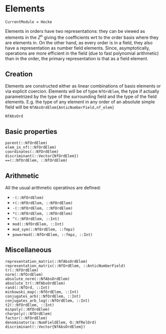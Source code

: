 # Elements
```@meta
CurrentModule = Hecke
```


Elements in orders have two representations: they can be viewed as
elements in the $Z^n$ giving the coefficients wrt to the order basis
where they are elements in. On the other hand, as every order is
in a field, they also have a representation as number field elements.
Since, asymptotically, operations are more efficient in the
field (due to fast polynomial arithmetic) than in the order, the primary
representation is that as a field element.

## Creation

Elements are constructed either as linear combinations of basis elements
or via explicit coercion. Elements will be of type `NfOrdElem`,
the type if actually parametrized by the type of the surrounding field and
the type of the field elements. E.g. the type of any element in any
order of an absolute simple field will be
`NfAbsOrdElem{AnticNumberField,nf_elem}`


```@docs
NfAbsOrd
```

## Basic properties

```@docs
parent(::NfOrdElem)
elem_in_nf(::NfOrdElem)
coordinates(::NfOrdElem)
discriminant(::Vector{NfOrdElem})
==(::NfOrdElem, ::NfOrdElem)
```

## Arithmetic

All the usual arithmetic operatinos are defined:

- `-(::NfOrdElem)`
- `+(::NfOrdElem, ::NfOrdElem)`
- `-(::NfOrdElem, ::NfOrdElem)`
- `*(::NfOrdElem, ::NfOrdElem)`
- `^(::NfOrdElem, ::Int)`
- `mod(::NfOrdElem, ::Int)`
- `mod_sym(::NfOrdElem, ::fmpz)`
- `powermod(::NfOrdElem, ::fmpz, ::Int)`

## Miscellaneous

```@docs
representation_matrix(::NfAbsOrdElem)
representation_matrix(::NfOrdElem, ::AnticNumberField)
tr(::NfOrdElem)
norm(::NfOrdElem)
absolute_norm(::NfAbsOrdElem)
absolute_tr(::NfAbsOrdElem)
rand(::NfOrd, ::Int)
minkowski_map(::NfOrdElem, ::Int)
conjugates_arb(::NfOrdElem, ::Int)
conjugates_arb_log(::NfOrdElem, ::Int)
t2(::NfOrdElem, ::Int)
minpoly(::NfOrdElem)
charpoly(::NfOrdElem)
factor(::NfOrdElem)
denominator(a::NumFieldElem, O::NfRelOrd)
discriminant(::Vector{NfAbsOrdElem})
```

